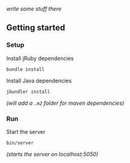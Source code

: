 *write some stuff there*

## Getting started

### Setup

Install jRuby dependencies

    bundle install

Install Java dependencies

    jbundler install

*(will add a `.m2` folder for maven dependencies)*

### Run

Start the server

    bin/server

*(starts the server on localhost:5050)*

